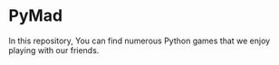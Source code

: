# PyMad
In this repository, You can find numerous Python games that we enjoy playing with our friends.
